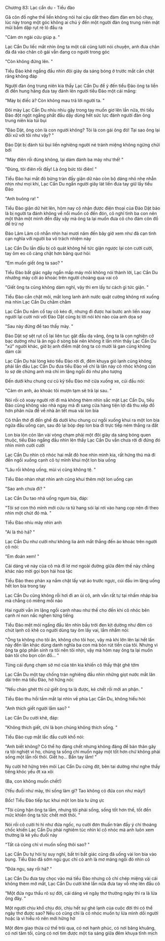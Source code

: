 




Chương 83: Lạc cẩn du - Tiểu đào

Gã côn đồ nghe thế liền không nói hai câu dắt theo đám đàn em bỏ chạy, lúc này trong một góc không ai chú ý đến một người đàn ông trung niên mặt mũi bầm dập rụt rè ló đầu ra

"Cảm ơn ngài cứu giúp ạ. "

Lạc Cẩn Du liếc mắt nhìn ông ta một cái cũng lười nói chuyện, anh đưa chân đá đá vào chân cô gái vẫn đang co người trong góc

"Còn không đứng lên. "

Tiểu Đào khẽ ngẩng đầu nhìn đôi giày da sáng bóng ở trước mắt cắn chặt răng không đáp

Người đàn ông trung niên kia thấy Lạc Cẩn Du để ý đến tiểu Đào ông ta liền đi đến hung hăng đưa tay đánh lên người tiểu Đào một cái mắng:

"Mày bị điếc à? Còn không mau trả lời người ta. "

Đôi mày Lạc Cẩn Du nhíu nhíu gậy trong tay muốn giơ lên lần nữa, thì tiểu Đào đột ngột ngẩng phắt đầu dậy dùng hết sức lực đánh người đàn ông trung niên kia túi bụi

"Đào Dật, ông còn là con người không? Tôi là con gái ông đó! Tại sao ông lại đối xử với tôi như vậy? "

Đào Dật bị đánh túi bụi liền nghiêng người né tránh miệng không ngừng chửi bới

"Mày điên rồi đúng không, lại dám đánh ba mày như thế! "

"Đúng, tôi điên rồi đấy! Là ông bức tôi điên! "

Tiểu Đào hai mắt đỏ bừng tràn đầy giận dữ nào còn bộ dáng nhỏ nhẹ nhẫn nhịn như mọi khi, Lạc Cẩn Du ngẩn người giây lát liền đưa tay giữ lấy tiểu Đào

"Anh buông ra! "


Tiểu Đào giận dữ hét lên, hôm nay cô nhận được điện thoại của Đào Dật bảo là bị người ta đánh không về nổi muốn cô đến đón, cô nghĩ tình ba con nên một thân một mình đến đây vậy mà ông ta lại muốn đưa cô cho đám côn đồ để trừ nợ

Đào Lâm Lâm cô nhẫn nhịn hai mươi năm đến bây giờ xem như đã cạn tình cạn nghĩa với người ba vô trách nhiệm này

Lạc Cẩn Du lần đầu bị cô quát không hề tức giận ngược lại còn cười cười, tay ôm eo cô càng chặt hơn bâng quơ hỏi:

"Em muốn giết ông ta sao? "

Tiểu Đào bất giác ngây ngẩn mấp máy môi không nói thành lời, Lạc Cẩn Du nhướng mày cởi áo khoác trên người choàng qua vai cô

"Giết ông ta cũng không dám nghĩ, vậy thì em lấy tư cách gì tức giận. "

Tiểu Đào cắn chặt môi, mắt long lanh ánh nước quật cường không rơi xuống mà nhìn Lạc Cẩn Du chằm chằm

Lạc Cẩn Du nắm cổ tay cô kéo đi, nhưng đi được hai bước anh liền xoay người lại cười nói với Đào Dật cũng bị lời nói khi nào của anh dọa sợ

"Sau này đừng để tao thấy mày. "

Đào Dật sợ sệt rụt cổ lại liên tục gật đầu dạ vâng, ông ta là con nghiện cờ bạc dường như là ăn ngủ ở sòng bài nên không ít lần nhìn thấy Lạc Cẩn Du "xử" người khác, giờ bị anh điểm mặt ông ta có mười lá gan cũng không dám cãi

Lạc Cẩn Du hài lòng kéo tiểu Đào rời đi, đêm khuya gió lạnh cũng không phải lần đầu Lạc Cẩn Du đưa tiểu Đào về chỉ là lần này cô nhóc không còn lo sợ dè chừng anh mà chỉ im lặng ngồi đó như pho tượng

Đến dưới khu chung cư cũ kỹ tiểu Đào mở cửa xuống xe, cúi đầu nói:

"Cảm ơn anh, áo khoác tôi mượn tạm sẽ trả lại sau. "

Nói rồi cô xoay người rời đi mà không thèm nhìn sắc mặt Lạc Cẩn Du, tiểu Đào cũng không vào nhà ngay mà đi sang cửa hàng tiện lợi đã thu xếp đồ hơn phân nửa để về nhà ăn tết mua vài lon bia

Cô thẫn thờ đi đến ghế đá dưới khu chung cư ngồi xuống khui ra một lon bia ngửa đầu uống cạn, sau đó lại bóp dẹp lon bia đi trực tiếp ném thẳng ra đất

Lon bia lỏn cỏn lăn vài vòng chạm phải một đôi giày da sáng bóng quen thuộc, tiểu Đào ngẩng đầu nhìn lên thấy Lạc Cẩn Du vẫn chưa rời đi đứng đó nhìn mình cười cười

Lạc Cẩn Du nhìn cô nhóc hai mắt đỏ hoe nhìn mình kia, rất hứng thú mà đi đến ngồi xuống cạnh cô tự mình khui một lon bia uống

"Lâu rồi không uống, mùi vị cũng không tệ. "

Tiểu Đào nhàn nhạt nhìn anh cũng khui thêm một lon uống cạn

"Sao anh chưa đi? "


Lạc Cẩn Du tao nhã uống ngụm bia, đáp:

"Tôi sợ con thỏ mình mới cứu ra từ hang sói lại rơi vào hang cọp nên đi theo nhìn một chút đó mà. "

Tiểu Đào nhíu mày nhìn anh

"Ai là thỏ hả? "

Lạc Cẩn Du như cười như không lia ánh mắt thẳng đến áo khoác trên người cô nói:

"Em đoán xem! "

Cái dáng vẻ này của cô mà đi lơ mơ ngoài đường giữa đêm thế này chẳng khác nào mời gọi bọn hái hoa tặc

Tiểu Đào theo phản xạ nắm chặt lấy vạt áo trước ngực, cúi đầu im lặng uống hết lon bia trong tay

Lạc Cẩn Du cũng không rỗi hơi đi an ủi cô, anh vẫn rất tự tại nhấm nháp bia mà chẳng có miếng mồi nào

Hai người vẫn im lặng ngồi cạnh nhau như thế cho đến khi cô nhóc bên cạnh nỉ non nấc nghẹn từng tiếng

Tiểu Đào mệt mỏi ngẩng đầu lên nhìn bầu trời đen kịt dường như đêm có chút lạnh cô khẽ co người dùng tay ôm lấy vai, lẩm nhẩm nói:

"Ông ta không cho tôi ăn, không cho tôi học, vậy mà khi lớn lên lại hết lần này đến lần khác dùng danh nghĩa ba con mà bòn rút tiền của tôi. Nhưng vì ông ta góp phần sinh ra tôi nên tôi nhịn, vậy mà hôm nay ông ta lại muốn bán tôi cho bọn côn đồ... "

Từng cái đụng chạm sờ mó của tên kia khiến cô thấy thật ghê tởm

Lạc Cẩn Du một tay chống trán nghiêng đầu nhìn những giọt nước mắt lăn dài trên má tiểu Đào, hờ hững nói:

"Nếu chán ghét thì cứ giết ông ta là được, kẻ chết rồi mới an phận. "

Tiểu Đào thu hồi tầm mắt lại nhìn về phía Lạc Cẩn Du, không hiểu hỏi:

"Anh thích giết người lắm sao? "

Lạc Cẩn Du cười khẽ, đáp:

"Không thích giết, chỉ là bọn chúng không thích sống. "

Tiểu Đào cụp mắt lắc đầu cười khổ nói:


"Anh biết không? Có thể họ đáng chết nhưng không đáng để bản thân gây ra tội nghiệt vì họ, chúng ta sống chỉ muốn ngày một tốt hơn chứ không phải sống một lần rồi thôi. Giết họ... Bẩn tay lắm! "

Nụ cười hờ hững trên môi Lạc Cẩn Du cứng đờ, bên tai dường như nghe thấy tiếng khóc yếu ớt xa xôi

(Ba, con không muốn chết!)

(Yếu đuối như mày, thì sống làm gì? Tao không có đứa con như mày!)

Bốc! Tiểu Đào tiếp tục khui một lon bia tu ừng ực

"Tôi cũng hận ông ta lắm, nhưng tôi phải sống, sống tốt hơn thế, tốt đến mức khiến ông ta tức chết mới thôi. "

Nói rồi cô cười hì hì như đứa ngốc, nụ cười đơn thuần tràn đầy ý chí thoáng chốc khiến Lạc Cẩn Du phải nghiêm túc nhìn kĩ cô nhóc mà anh luôn xem thường là kẻ yếu đuối này

"Tất cả cũng chỉ vì muốn sống thôi sao? "

Lạc Cẩn Du tự hỏi tự suy nghĩ, bất tri bất giác cũng đã uống vài lon bia vào bụng. Tiểu Đào đã sớm ngủ gục chỉ có anh là mơ màng ngồi đó nhìn cô

"Đứa ngu, say rồi hả? "

Lạc Cẩn Du đưa tay chọc vào má tiểu Đào nhưng cô chỉ chép miệng vài cái không thèm mở mắt, Lạc Cẩn Du cười khẽ lần nữa đưa tay vỗ nhẹ lên đầu cô

"Một đứa ngu thấu rõ sự đời, cái dáng vẻ ngây thơ thường ngày thì ra là lừa ông đây. "

Một người chịu khổ chịu đói, chịu hết sự ghẻ lạnh của cuộc đời thì có thể ngây thơ được sao? Nếu có cũng chỉ là cô nhóc muốn tự lừa mình dối người hoặc là vì hiểu rõ nên mới hững hờ

Một đêm giao thừa cứ thế trôi qua, có nơi hạnh phúc, có nơi bâng khuâng, có nơi tăm tối, cũng có nơi tìm được một tia sáng giữa đêm khuya tĩnh mịch




